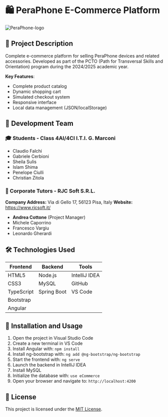 # 🛍️ PeraPhone E-Commerce Platform

![PeraPhone-logo](https://github.com/user-attachments/assets/17f646a5-c2fa-46d0-bd3b-1649416cf25d)

## 📝 Project Description
Complete e-commerce platform for selling PeraPhone devices and related accessories. Developed as part of the PCTO (Path for Transversal Skills and Orientation) program during the 2024/2025 academic year.

**Key Features**:
- Complete product catalog
- Dynamic shopping cart
- Simulated checkout system
- Responsive interface
- Local data management (JSON/localStorage)

## 👥 Development Team
### 🎓 Students - Class 4AI/4CI I.T.I. G. Marconi
- Claudio Falchi
- Gabriele Cerbioni 
- Sheila Sulis
- Islam Shima
- Penelope Ciulli
- Christian Zitola

### 🏢 Corporate Tutors - RJC Soft S.R.L.
**Company Address:** Via di Gello 17, 56123 Pisa, Italy
**Website:** https://www.rjcsoft.it/
- **Andrea Cottone** (Project Manager)
- Michele Caporrino
- Francesco Vargiu
- Leonardo Gherardi

## 🛠️ Technologies Used
| Frontend | Backend | Tools |
|----------|---------|-------|
| HTML5    | Node.js | IntelliJ IDEA |
| CSS3     | MySQL | GitHub |
| TypeScript | Spring Boot | VS Code |
| Bootstrap |         |       |
| Angular |         |       |

## 🚀 Installation and Usage
1. Open the project in Visual Studio Code
2. Create a new terminal in VS Code
3. Install Angular with: `npm install`
4. Install ng-bootstrap with: `ng add @ng-bootstrap/ng-bootstrap`
5. Start the frontend with: `ng serve`
6. Launch the backend in IntelliJ IDEA
7. Install MySQL
8. Initialize the database with: `use eCommerce`
9. Open your browser and navigate to: `http://localhost:4200`

## 📄 License
This project is licensed under the [MIT License](LICENSE).
